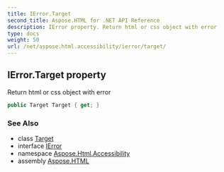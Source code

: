 ```yaml
---
title: IError.Target
second_title: Aspose.HTML for .NET API Reference
description: IError property. Return html or css object with error
type: docs
weight: 50
url: /net/aspose.html.accessibility/ierror/target/
---
```

## IError.Target property

Return html or css object with error

```csharp
public Target Target { get; }
```

### See Also

* class [Target](../../target/)
* interface [IError](../)
* namespace [Aspose.Html.Accessibility](../../../aspose.html.accessibility/)
* assembly [Aspose.HTML](../../../)
